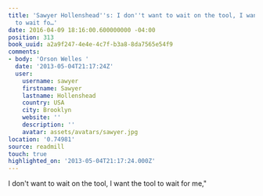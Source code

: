 ```yaml
---
title: 'Sawyer Hollenshead''s: I don''t want to wait on the tool, I want the tool
  to wait fo…'
date: 2016-04-09 18:16:00.600000000 -04:00
position: 313
book_uuid: a2a9f247-4e4e-4c7f-b3a8-8da7565e54f9
comments:
- body: 'Orson Welles '
  date: '2013-05-04T21:17:24Z'
  user:
    username: sawyer
    firstname: Sawyer
    lastname: Hollenshead
    country: USA
    city: Brooklyn
    website: ''
    description: ''
    avatar: assets/avatars/sawyer.jpg
location: '0.74981'
source: readmill
touch: true
highlighted_on: '2013-05-04T21:17:24.000Z'
---
```


I don't want to wait on the tool, I want the tool to wait for me,"